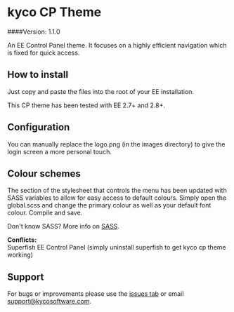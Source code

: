 kyco CP Theme
=============
####Version: 1.1.0

An EE Control Panel theme. It focuses on a highly efficient navigation which is fixed for quick access.

How to install
--------------

Just copy and paste the files into the root of your EE installation.

This CP theme has been tested with EE 2.7+ and 2.8+.


Configuration
-------------

You can manually replace the logo.png (in the images directory) to give the login screen
a more personal touch.

Colour schemes
--------------

The section of the stylesheet that controls the menu has been updated with SASS variables to allow
for easy access to default colours. Simply open the global.scss and change the primary colour as well
as your default font colour. Compile and save.

Don't know SASS? More info on [SASS](http://sass-lang.com/).

**Conflicts:**  
Superfish EE Control Panel (simply uninstall superfish to get kyco cp theme working)


Support
-------

For bugs or improvements please use the [issues tab](https://github.com/kyco/kyco-cp-theme/issues)
or email [support@kycosoftware.com](mailto:support@kycosoftware.com).
